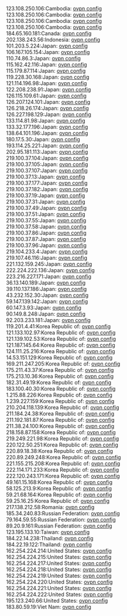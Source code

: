 123.108.250.106:Cambodia: [ovpn config](vpn/123_108_250_106.ovpn)  
123.108.250.106:Cambodia: [ovpn config](vpn/123_108_250_106.ovpn)  
123.108.250.106:Cambodia: [ovpn config](vpn/123_108_250_106.ovpn)  
123.108.250.106:Cambodia: [ovpn config](vpn/123_108_250_106.ovpn)  
184.65.160.181:Canada: [ovpn config](vpn/184_65_160_181.ovpn)  
202.138.243.56:Indonesia: [ovpn config](vpn/202_138_243_56.ovpn)  
101.203.5.224:Japan: [ovpn config](vpn/101_203_5_224.ovpn)  
106.167.105.154:Japan: [ovpn config](vpn/106_167_105_154.ovpn)  
110.74.86.3:Japan: [ovpn config](vpn/110_74_86_3.ovpn)  
115.162.42.116:Japan: [ovpn config](vpn/115_162_42_116.ovpn)  
115.179.87.114:Japan: [ovpn config](vpn/115_179_87_114.ovpn)  
119.228.30.168:Japan: [ovpn config](vpn/119_228_30_168.ovpn)  
121.114.196.98:Japan: [ovpn config](vpn/121_114_196_98.ovpn)  
122.208.238.91:Japan: [ovpn config](vpn/122_208_238_91.ovpn)  
126.115.109.61:Japan: [ovpn config](vpn/126_115_109_61.ovpn)  
126.207.124.101:Japan: [ovpn config](vpn/126_207_124_101.ovpn)  
126.218.26.174:Japan: [ovpn config](vpn/126_218_26_174.ovpn)  
126.227.198.129:Japan: [ovpn config](vpn/126_227_198_129.ovpn)  
133.114.81.98:Japan: [ovpn config](vpn/133_114_81_98.ovpn)  
133.32.177.196:Japan: [ovpn config](vpn/133_32_177_196.ovpn)  
138.64.101.196:Japan: [ovpn config](vpn/138_64_101_196.ovpn)  
180.17.5.30:Japan: [ovpn config](vpn/180_17_5_30.ovpn)  
193.114.25.221:Japan: [ovpn config](vpn/193_114_25_221.ovpn)  
202.95.181.113:Japan: [ovpn config](vpn/202_95_181_113.ovpn)  
219.100.37.104:Japan: [ovpn config](vpn/219_100_37_104.ovpn)  
219.100.37.105:Japan: [ovpn config](vpn/219_100_37_105.ovpn)  
219.100.37.107:Japan: [ovpn config](vpn/219_100_37_107.ovpn)  
219.100.37.13:Japan: [ovpn config](vpn/219_100_37_13.ovpn)  
219.100.37.177:Japan: [ovpn config](vpn/219_100_37_177.ovpn)  
219.100.37.182:Japan: [ovpn config](vpn/219_100_37_182.ovpn)  
219.100.37.19:Japan: [ovpn config](vpn/219_100_37_19.ovpn)  
219.100.37.31:Japan: [ovpn config](vpn/219_100_37_31.ovpn)  
219.100.37.49:Japan: [ovpn config](vpn/219_100_37_49.ovpn)  
219.100.37.51:Japan: [ovpn config](vpn/219_100_37_51.ovpn)  
219.100.37.55:Japan: [ovpn config](vpn/219_100_37_55.ovpn)  
219.100.37.58:Japan: [ovpn config](vpn/219_100_37_58.ovpn)  
219.100.37.86:Japan: [ovpn config](vpn/219_100_37_86.ovpn)  
219.100.37.87:Japan: [ovpn config](vpn/219_100_37_87.ovpn)  
219.100.37.96:Japan: [ovpn config](vpn/219_100_37_96.ovpn)  
219.104.233.4:Japan: [ovpn config](vpn/219_104_233_4.ovpn)  
219.107.46.116:Japan: [ovpn config](vpn/219_107_46_116.ovpn)  
221.132.159.245:Japan: [ovpn config](vpn/221_132_159_245.ovpn)  
222.224.222.136:Japan: [ovpn config](vpn/222_224_222_136.ovpn)  
223.216.227.171:Japan: [ovpn config](vpn/223_216_227_171.ovpn)  
36.13.140.189:Japan: [ovpn config](vpn/36_13_140_189.ovpn)  
39.110.137.186:Japan: [ovpn config](vpn/39_110_137_186.ovpn)  
43.232.152.30:Japan: [ovpn config](vpn/43_232_152_30.ovpn)  
59.147.139.142:Japan: [ovpn config](vpn/59_147_139_142.ovpn)  
60.147.3.93:Japan: [ovpn config](vpn/60_147_3_93.ovpn)  
90.149.8.248:Japan: [ovpn config](vpn/90_149_8_248.ovpn)  
92.203.233.181:Japan: [ovpn config](vpn/92_203_233_181.ovpn)  
119.201.4.41:Korea Republic of: [ovpn config](vpn/119_201_4_41.ovpn)  
121.133.102.97:Korea Republic of: [ovpn config](vpn/121_133_102_97.ovpn)  
121.139.102.53:Korea Republic of: [ovpn config](vpn/121_139_102_53.ovpn)  
121.187.145.64:Korea Republic of: [ovpn config](vpn/121_187_145_64.ovpn)  
124.111.25.216:Korea Republic of: [ovpn config](vpn/124_111_25_216.ovpn)  
14.53.151.129:Korea Republic of: [ovpn config](vpn/14_53_151_129.ovpn)  
169.211.247.205:Korea Republic of: [ovpn config](vpn/169_211_247_205.ovpn)  
175.211.43.37:Korea Republic of: [ovpn config](vpn/175_211_43_37.ovpn)  
175.213.10.36:Korea Republic of: [ovpn config](vpn/175_213_10_36.ovpn)  
182.31.49.19:Korea Republic of: [ovpn config](vpn/182_31_49_19.ovpn)  
183.100.40.30:Korea Republic of: [ovpn config](vpn/183_100_40_30.ovpn)  
1.215.88.226:Korea Republic of: [ovpn config](vpn/1_215_88_226.ovpn)  
1.239.227.159:Korea Republic of: [ovpn config](vpn/1_239_227_159.ovpn)  
210.204.118.139:Korea Republic of: [ovpn config](vpn/210_204_118_139.ovpn)  
211.184.24.38:Korea Republic of: [ovpn config](vpn/211_184_24_38.ovpn)  
211.192.181.87:Korea Republic of: [ovpn config](vpn/211_192_181_87.ovpn)  
211.38.24.100:Korea Republic of: [ovpn config](vpn/211_38_24_100.ovpn)  
218.158.87.158:Korea Republic of: [ovpn config](vpn/218_158_87_158.ovpn)  
219.249.221.98:Korea Republic of: [ovpn config](vpn/219_249_221_98.ovpn)  
220.122.50.251:Korea Republic of: [ovpn config](vpn/220_122_50_251.ovpn)  
220.89.18.38:Korea Republic of: [ovpn config](vpn/220_89_18_38.ovpn)  
220.89.249.248:Korea Republic of: [ovpn config](vpn/220_89_249_248.ovpn)  
221.155.215.208:Korea Republic of: [ovpn config](vpn/221_155_215_208.ovpn)  
222.114.171.233:Korea Republic of: [ovpn config](vpn/222_114_171_233.ovpn)  
222.120.243.171:Korea Republic of: [ovpn config](vpn/222_120_243_171.ovpn)  
49.161.15.168:Korea Republic of: [ovpn config](vpn/49_161_15_168.ovpn)  
58.125.213.9:Korea Republic of: [ovpn config](vpn/58_125_213_9.ovpn)  
59.21.68.164:Korea Republic of: [ovpn config](vpn/59_21_68_164.ovpn)  
59.25.16.25:Korea Republic of: [ovpn config](vpn/59_25_16_25.ovpn)  
217.138.212.58:Romania: [ovpn config](vpn/217_138_212_58.ovpn)  
185.34.240.83:Russian Federation: [ovpn config](vpn/185_34_240_83.ovpn)  
79.164.59.55:Russian Federation: [ovpn config](vpn/79_164_59_55.ovpn)  
89.20.9.161:Russian Federation: [ovpn config](vpn/89_20_9_161.ovpn)  
123.195.133.10:Taiwan: [ovpn config](vpn/123_195_133_10.ovpn)  
184.22.14.238:Thailand: [ovpn config](vpn/184_22_14_238.ovpn)  
184.22.19.122:Thailand: [ovpn config](vpn/184_22_19_122.ovpn)  
162.254.224.214:United States: [ovpn config](vpn/162_254_224_214.ovpn)  
162.254.224.215:United States: [ovpn config](vpn/162_254_224_215.ovpn)  
162.254.224.217:United States: [ovpn config](vpn/162_254_224_217.ovpn)  
162.254.224.218:United States: [ovpn config](vpn/162_254_224_218.ovpn)  
162.254.224.219:United States: [ovpn config](vpn/162_254_224_219.ovpn)  
162.254.224.220:United States: [ovpn config](vpn/162_254_224_220.ovpn)  
162.254.224.221:United States: [ovpn config](vpn/162_254_224_221.ovpn)  
162.254.224.222:United States: [ovpn config](vpn/162_254_224_222.ovpn)  
195.123.240.66:United States: [ovpn config](vpn/195_123_240_66.ovpn)  
183.80.59.19:Viet Nam: [ovpn config](vpn/183_80_59_19.ovpn)  
